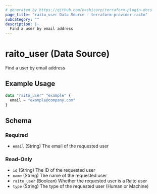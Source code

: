 ```yaml
---
# generated by https://github.com/hashicorp/terraform-plugin-docs
page_title: "raito_user Data Source - terraform-provider-raito"
subcategory: ""
description: |-
  Find a user by email address
---
```


# raito_user (Data Source)

Find a user by email address

## Example Usage

```terraform
data "raito_user" "example" {
  email = "example@company.com"
}
```

<!-- schema generated by tfplugindocs -->
## Schema

### Required

- `email` (String) The email of the requested user

### Read-Only

- `id` (String) The ID of the requested user
- `name` (String) The name of the requested user
- `raito_user` (Boolean) Whether the requested user is a Raito user
- `type` (String) The type of the requested user (Human or Machine)
